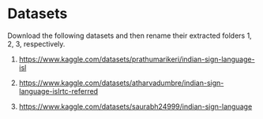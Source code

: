 

# Datasets

Download the following datasets and then rename their extracted folders 1, 2, 3, respectively.

1. https://www.kaggle.com/datasets/prathumarikeri/indian-sign-language-isl

2. https://www.kaggle.com/datasets/atharvadumbre/indian-sign-language-islrtc-referred

3. https://www.kaggle.com/datasets/saurabh24999/indian-sign-language


